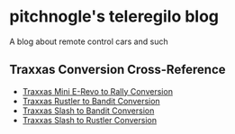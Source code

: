 # pitchnogle's teleregilo blog

A blog about remote control cars and such

## Traxxas Conversion Cross-Reference

-   [Traxxas Mini E-Revo to Rally Conversion](reference/traxxas_mini_revo_2_rally.md)
-   [Traxxas Rustler to Bandit Conversion](reference/traxxas_rustler_2_bandit.md)
-   [Traxxas Slash to Bandit Conversion](reference/traxxas_slash_2_bandit.md)
-   [Traxxas Slash to Rustler Conversion](reference/traxxas_slash_2_rustler.md)
